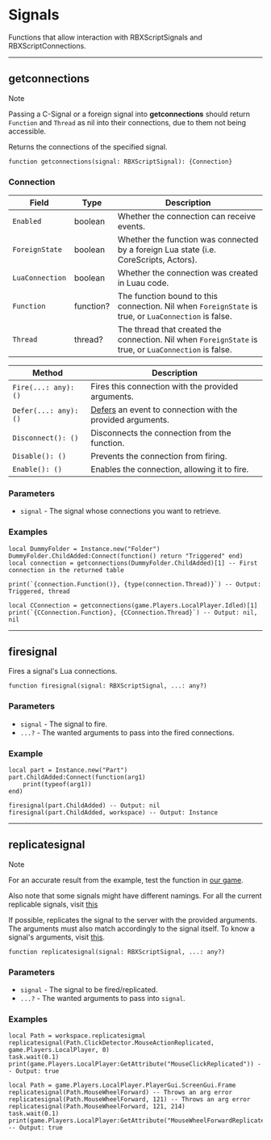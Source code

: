 # Signals

Functions that allow interaction with RBXScriptSignals and RBXScriptConnections.

---

## getconnections

> [!NOTE]
> Passing a C-Signal or a foreign signal into **getconnections** should return `Function` and `Thread` as nil into their connections, due to them not being accessible.

Returns the connections of the specified signal.

```luau
function getconnections(signal: RBXScriptSignal): {Connection}
```

### Connection

| Field | Type | Description |
| ----- | ---- | ----------- |
| `Enabled` | boolean | Whether the connection can receive events. |
| `ForeignState` | boolean | Whether the function was connected by a foreign Lua state (i.e. CoreScripts, Actors). |
| `LuaConnection` | boolean | Whether the connection was created in Luau code. |
| `Function` | function? | The function bound to this connection. Nil when `ForeignState` is true, or `LuaConnection` is false. |
| `Thread` | thread? | The thread that created the connection. Nil when `ForeignState` is true, or `LuaConnection` is false. |

| Method | Description |
| ----- | ----------- |
| `Fire(...: any): ()` | Fires this connection with the provided arguments. |
| `Defer(...: any): ()` | [Defers](https://devforum.roblox.com/t/beta-deferred-lua-event-handling/1240569) an event to connection with the provided arguments. |
| `Disconnect(): ()` | Disconnects the connection from the function. |
| `Disable(): ()` | Prevents the connection from firing. |
| `Enable(): ()` | Enables the connection, allowing it to fire. |

### Parameters

- `signal` - The signal whose connections you want to retrieve.

### Examples

```luau
local DummyFolder = Instance.new("Folder")
DummyFolder.ChildAdded:Connect(function() return "Triggered" end)
local connection = getconnections(DummyFolder.ChildAdded)[1] -- First connection in the returned table

print(`{connection.Function()}, {type(connection.Thread)}`) -- Output: Triggered, thread
```

```luau
local CConnection = getconnections(game.Players.LocalPlayer.Idled)[1]
print(`{CConnection.Function}, {CConnection.Thread}`) -- Output: nil, nil
```
---

## firesignal

Fires a signal's Lua connections.

```luau
function firesignal(signal: RBXScriptSignal, ...: any?)
```

### Parameters

- `signal` - The signal to fire.
- `...?` - The wanted arguments to pass into the fired connections.

### Example

```luau
local part = Instance.new("Part")
part.ChildAdded:Connect(function(arg1)
    print(typeof(arg1))
end)

firesignal(part.ChildAdded) -- Output: nil
firesignal(part.ChildAdded, workspace) -- Output: Instance
```

---

## replicatesignal

> [!NOTE]
> For an accurate result from the example, test the function in [our game](https://www.roblox.com/games/122008870888915/boibiobioboiio).
> 
> Also note that some signals might have different namings. For all the current replicable signals, visit [this](https://rubis.numelon.com/view/?scrap=AIOzG1Di7NSLADKE)

If possible, replicates the signal to the server with the provided arguments. The arguments must also match accordingly to the signal itself. To know a signal's arguments, visit [this](https://robloxapi.github.io/ref/).


```luau
function replicatesignal(signal: RBXScriptSignal, ...: any?)
```

### Parameters

- `signal` - The signal to be fired/replicated.
- `...?` - The wanted arguments to pass into `signal`.

### Examples

```luau
local Path = workspace.replicatesigmal
replicatesignal(Path.ClickDetector.MouseActionReplicated, game.Players.LocalPlayer, 0)
task.wait(0.1)
print(game.Players.LocalPlayer:GetAttribute("MouseClickReplicated")) -- Output: true
```

```luau
local Path = game.Players.LocalPlayer.PlayerGui.ScreenGui.Frame
replicatesignal(Path.MouseWheelForward) -- Throws an arg error
replicatesignal(Path.MouseWheelForward, 121) -- Throws an arg error
replicatesignal(Path.MouseWheelForward, 121, 214)
task.wait(0.1)
print(game.Players.LocalPlayer:GetAttribute("MouseWheelForwardReplicated")) -- Output: true
```
